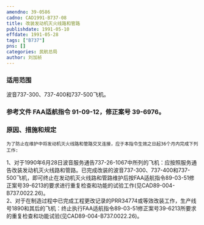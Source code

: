 ```yaml
---
amendno: 39-0586  
cadno: CAD1991-B737-08  
title: 改装发动机灭火线路和管路  
publishdate: 1991-05-10  
effdate: 1991-05-28  
tags: ["B737"]  
pns: []  
categories: 民航总局  
author: 刘加祯  
---
```

  
### 适用范围  
波音737-300、737-400和737-500飞机。  
  
<!--more-->  
### 参考文件    FAA适航指令 91-09-12，修正案号 39-6976。  
  
### 原因、措施和规定  
    为了防止在维护中将发动机灭火线路和管路交叉连接，应于本指令生效之日起36个月内完成下列工作:  
1、对于1990年6月28日波音服务通告737-26-1067中所列的飞机：应按照服务通告改装发动机灭火线路和管路。已完成改装的波音737-300、737-400和737-500飞机，即可终止在发动机灭火线路和管路维护后按FAA适航指令89-03-51修正案号39-6213的要求进行重复检查和功能的试验工作(见CAD89-004-B737.0022.26)。  
    2、对于在制造过程中已完成工程更改记录的PRR34774或等效改装工作，生产线号1890和其后的飞机：终止执行FAA适航指令89-03-51修正案号39-6213所要求的重复检查和功能试验(见CAD89-004-B737.0022.26)。  
